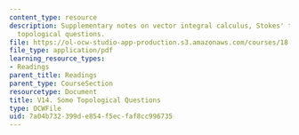 ```yaml
---
content_type: resource
description: Supplementary notes on vector integral calculus, Stokes' theorem, and
  topological questions.
file: https://ol-ocw-studio-app-production.s3.amazonaws.com/courses/18-02-multivariable-calculus-fall-2007/7a04b732399de854f5ecfaf8cc996735_topological_ques.pdf
file_type: application/pdf
learning_resource_types:
- Readings
parent_title: Readings
parent_type: CourseSection
resourcetype: Document
title: V14. Some Topological Questions
type: OCWFile
uid: 7a04b732-399d-e854-f5ec-faf8cc996735
---
```

